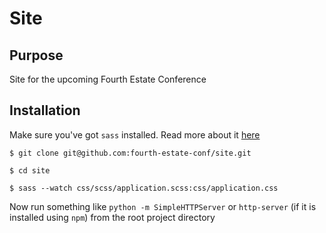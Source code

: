 # Site

## Purpose

Site for the upcoming Fourth Estate Conference

## Installation

Make sure you've got `sass` installed. Read more about it [here](http://sass-lang.com/install)

`$ git clone git@github.com:fourth-estate-conf/site.git`

`$ cd site`

`$ sass --watch css/scss/application.scss:css/application.css`

Now run something like `python -m SimpleHTTPServer` or `http-server` (if it is installed using `npm`) from the root project directory
